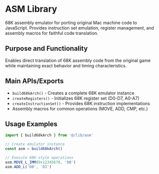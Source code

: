 # ASM Library

68K assembly emulator for porting original Mac machine code to JavaScript. Provides instruction set emulation, register management, and assembly macros for faithful code translation.

## Purpose and Functionality
Enables direct translation of 68K assembly code from the original game while maintaining exact behavior and timing characteristics.

## Main APIs/Exports
- `build68kArch()` - Creates a complete 68K emulator instance
- `createRegisters()` - Initializes 68K register set (D0-D7, A0-A7)
- `createInstructionSet()` - Provides 68K instruction implementations
- Assembly macros for common operations (MOVE, ADD, CMP, etc.)

## Usage Examples
```typescript
import { build68kArch } from '@/lib/asm'

// Create emulator instance
const asm = build68kArch()

// Execute 68K-style operations
asm.MOVE_L_IMM(0x12345678, 'D0')
asm.ADD_L('D0', 'D1')
```
